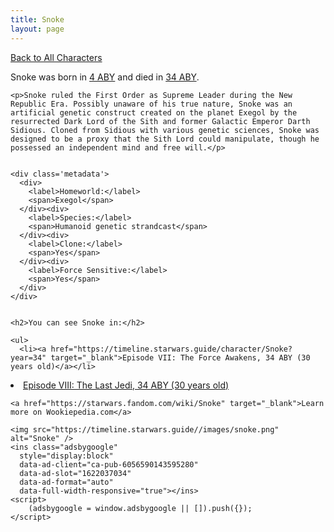 ```yaml
---
title: Snoke
layout: page
---
```

<a href="/character" class="smaller">Back to All Characters</a>

<div class="container">
  <div class="col-10">
    <p>
    Snoke     was born in <a href="https://timeline.starwars.guide/character/Snoke?year=4" target="_blank">4 ABY</a> and died in <a href="https://timeline.starwars.guide/character/Snoke?year=34" target="_blank">34 ABY</a>.        
    </p>

    <p>Snoke ruled the First Order as Supreme Leader during the New Republic Era. Possibly unaware of his true nature, Snoke was an artificial genetic construct created on the planet Exegol by the resurrected Dark Lord of the Sith and former Galactic Emperor Darth Sidious. Cloned from Sidious with various genetic sciences, Snoke was designed to be a proxy that the Sith Lord could manipulate, though he possessed an independent mind and free will.</p>


    <div class='metadata'>
      <div>
        <label>Homeworld:</label>
        <span>Exegol</span>
      </div><div>
        <label>Species:</label>
        <span>Humanoid genetic strandcast</span>
      </div><div>
        <label>Clone:</label>
        <span>Yes</span>
      </div><div>
        <label>Force Sensitive:</label>
        <span>Yes</span>
      </div>
    </div>


    <h2>You can see Snoke in:</h2>

    <ul>
      <li><a href="https://timeline.starwars.guide/character/Snoke?year=34" target="_blank">Episode VII: The Force Awakens, 34 ABY (30 years old)</a></li>
  <li><a href="https://timeline.starwars.guide/character/Snoke?year=34" target="_blank">Episode VIII: The Last Jedi, 34 ABY (30 years old)</a></li>
    </ul>

    <a href="https://starwars.fandom.com/wiki/Snoke" target="_blank">Learn more on Wookiepedia.com</a>
  </div>
  <div class="character_image col-2">
    
    <img src="https://timeline.starwars.guide//images/snoke.png" alt="Snoke" />
    <ins class="adsbygoogle"
      style="display:block"
      data-ad-client="ca-pub-6056590143595280"
      data-ad-slot="1622037034"
      data-ad-format="auto"
      data-full-width-responsive="true"></ins>
    <script>
        (adsbygoogle = window.adsbygoogle || []).push({});
    </script>
  </div>
</div>
